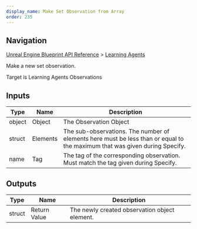 ```yaml
---
display_name: Make Set Observation from Array
order: 235
---
```

## Navigation

[Unreal Engine Blueprint API Reference](https://dev.epicgames.com/documentation/en-us/unreal-engine/BlueprintAPI) > [Learning Agents](https://dev.epicgames.com/documentation/en-us/unreal-engine/BlueprintAPI/LearningAgents)

Make a new set observation.

Target is Learning Agents Observations

## Inputs

| Type | Name | Description |
| --- | --- | --- |
| object | Object | The Observation Object |
| struct | Elements | The sub-observations. The number of elements here must be less than or equal to the maximum that was given during Specify. |
| name | Tag | The tag of the corresponding observation. Must match the tag given during Specify. |

## Outputs

| Type | Name | Description |
| --- | --- | --- |
| struct | Return Value | The newly created observation object element. |
